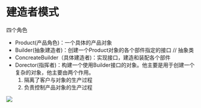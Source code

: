 # 建造者模式

四个角色

- Product(产品角色)：一个具体的产品对象
- Builder(抽象建造者)：创建一个Product对象的各个部件指定的接口 // 抽象类
- ConcreateBuilder（具体建造者)：实现接口，建造和装配各个部件
- Dorector(指挥者)：构建一个使用Builder接口的对象。他主要是用于创建一个复杂的对象，他主要由两个作用。
  1. 隔离了客户与对象的生产过程
  2. 负责控制产品对象的生产过程


![](../images/WX20200406-220742@2x.png)